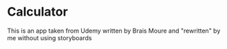 # Calculator
This is an app taken from Udemy written by Brais Moure and  "rewritten" by me without using storyboards
